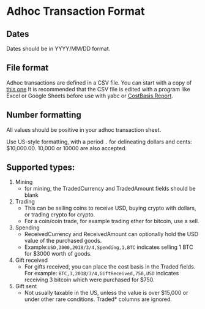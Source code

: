 # Adhoc Transaction Format
## Dates
Dates should be in YYYY/MM/DD format.

## File format
Adhoc transactions are defined in a CSV file. You can start with a copy of [this one](./adhoc.csv)
It is recommended that the CSV file is edited with a program like Excel or Google Sheets before use with yabc or [CostBasis.Report](https://costbasis.report).

## Number formatting
All values should be positive in your adhoc transaction sheet.

Use US-style formatting, with a period `.` for delineating dollars and cents: $10,000.00.
10,000 or 10000 are also accepted.

## Supported types:
1) Mining
    - for mining, the TradedCurrency and TradedAmount fields should be blank
2) Trading 
    - This can be selling coins to receive USD, buying crypto with dollars, or trading crypto for crypto.
    - For a coin/coin trade, for example trading ether for bitcoin, use a sell.
3) Spending
    - ReceivedCurrency and ReceivedAmount can optionally hold the USD value of the purchased goods.
    - Example:`USD,3000,2018/3/4,Spending,1,BTC` indicates selling 1 BTC for $3000 worth of goods.
4) Gift received
    - For gifts received, you can place the cost basis in the Traded fields. For example:
      `BTC,3,2018/3/4,GiftReceived,750,USD` indicates  receiving 3 bitcoin which were purchased for $750.
5) Gift sent
     - Not usually taxable in the US, unless the value is over $15,000 or under other rare conditions.
       Traded* columns are ignored.
